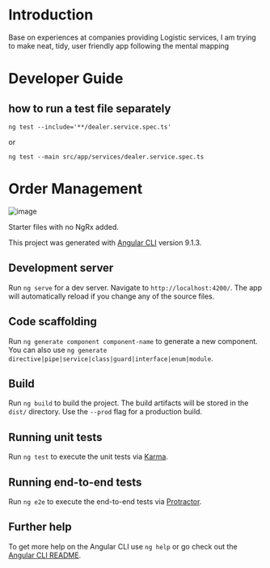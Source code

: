 # Introduction

Base on experiences at companies providing Logistic services, I am trying to make neat, tidy, user friendly app following the mental mapping

# Developer Guide

## how to run a test file separately 
```ng test --include='**/dealer.service.spec.ts'```

or 

```ng test --main src/app/services/dealer.service.spec.ts```

# Order Management

![image](https://user-images.githubusercontent.com/79078528/168452727-965951be-e075-4b54-95c0-9564143ed08d.png)



Starter files with no NgRx added.

This project was generated with [Angular CLI](https://github.com/angular/angular-cli) version 9.1.3.

## Development server

Run `ng serve` for a dev server. Navigate to `http://localhost:4200/`. The app will automatically reload if you change any of the source files.

## Code scaffolding

Run `ng generate component component-name` to generate a new component. You can also use `ng generate directive|pipe|service|class|guard|interface|enum|module`.

## Build

Run `ng build` to build the project. The build artifacts will be stored in the `dist/` directory. Use the `--prod` flag for a production build.

## Running unit tests

Run `ng test` to execute the unit tests via [Karma](https://karma-runner.github.io).

## Running end-to-end tests

Run `ng e2e` to execute the end-to-end tests via [Protractor](http://www.protractortest.org/).

## Further help

To get more help on the Angular CLI use `ng help` or go check out the [Angular CLI README](https://github.com/angular/angular-cli/blob/master/README.md).
